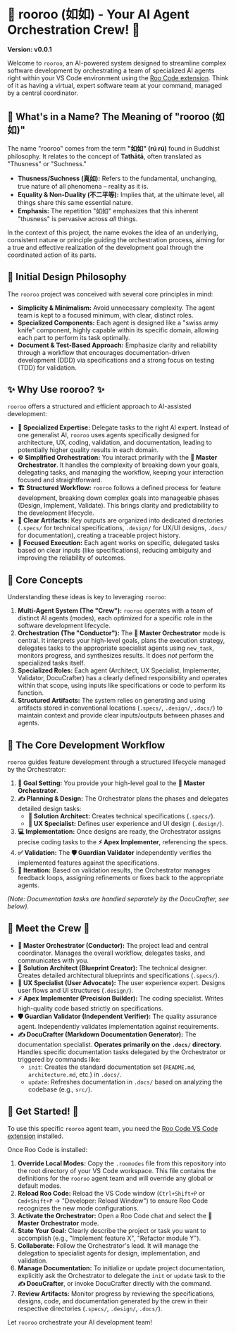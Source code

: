 # 🚀 rooroo (如如) - Your AI Agent Orchestration Crew! 🚀

**Version: v0.0.1**

Welcome to `rooroo`, an AI-powered system designed to streamline complex software development by orchestrating a team of specialized AI agents right within your VS Code environment using the [Roo Code extension](https://github.com/RooVetGit/Roo-Code). Think of it as having a virtual, expert software team at your command, managed by a central coordinator.

## 🤔 What's in a Name? The Meaning of "rooroo (如如)"

The name "rooroo" comes from the term **"如如" (rú rú)** found in Buddhist philosophy. It relates to the concept of **Tathātā**, often translated as "Thusness" or "Suchness."

*   **Thusness/Suchness (真如):** Refers to the fundamental, unchanging, true nature of all phenomena – reality as it is.
*   **Equality & Non-Duality (不二平等):** Implies that, at the ultimate level, all things share this same essential nature.
*   **Emphasis:** The repetition "如如" emphasizes that this inherent "thusness" is pervasive across *all* things.

In the context of this project, the name evokes the idea of an underlying, consistent nature or principle guiding the orchestration process, aiming for a true and effective realization of the development goal through the coordinated action of its parts.

## 🤔 Initial Design Philosophy

The `rooroo` project was conceived with several core principles in mind:

*   **Simplicity & Minimalism:** Avoid unnecessary complexity. The agent team is kept to a focused minimum, with clear, distinct roles.
*   **Specialized Components:** Each agent is designed like a "swiss army knife" component, highly capable within its specific domain, allowing each part to perform its task optimally.
*   **Document & Test-Based Approach:** Emphasize clarity and reliability through a workflow that encourages documentation-driven development (DDD) via specifications and a strong focus on testing (TDD) for validation.

## ✨ Why Use rooroo? ✨

`rooroo` offers a structured and efficient approach to AI-assisted development:

*   **🧠 Specialized Expertise:** Delegate tasks to the right AI expert. Instead of one generalist AI, `rooroo` uses agents specifically designed for architecture, UX, coding, validation, and documentation, leading to potentially higher quality results in each domain.
*   **⚙️ Simplified Orchestration:** You interact primarily with the **🧠 Master Orchestrator**. It handles the complexity of breaking down your goals, delegating tasks, and managing the workflow, keeping your interaction focused and straightforward.
*   **🏗️ Structured Workflow:** `rooroo` follows a defined process for feature development, breaking down complex goals into manageable phases (Design, Implement, Validate). This brings clarity and predictability to the development lifecycle.
*   **💾 Clear Artifacts:** Key outputs are organized into dedicated directories (`.specs/` for technical specifications, `.design/` for UX/UI designs, `.docs/` for documentation), creating a traceable project history.
*   **🎯 Focused Execution:** Each agent works on specific, delegated tasks based on clear inputs (like specifications), reducing ambiguity and improving the reliability of outcomes.

## 🔑 Core Concepts

Understanding these ideas is key to leveraging `rooroo`:

1.  **Multi-Agent System (The "Crew"):** `rooroo` operates with a team of distinct AI agents (modes), each optimized for a specific role in the software development lifecycle.
2.  **Orchestration (The "Conductor"):** The **🧠 Master Orchestrator** mode is central. It interprets your high-level goals, plans the execution strategy, delegates tasks to the appropriate specialist agents using `new_task`, monitors progress, and synthesizes results. It does *not* perform the specialized tasks itself.
3.  **Specialized Roles:** Each agent (Architect, UX Specialist, Implementer, Validator, DocuCrafter) has a clearly defined responsibility and operates within that scope, using inputs like specifications or code to perform its function.
4.  **Structured Artifacts:** The system relies on generating and using artifacts stored in conventional locations (`.specs/`, `.design/`, `.docs/`) to maintain context and provide clear inputs/outputs between phases and agents.

## 🔄 The Core Development Workflow

`rooroo` guides feature development through a structured lifecycle managed by the Orchestrator:

1.  **🎯 Goal Setting:** You provide your high-level goal to the **🧠 Master Orchestrator**.
2.  **✍️ Planning & Design:** The Orchestrator plans the phases and delegates detailed design tasks:
    *   **📐 Solution Architect:** Creates technical specifications (`.specs/`).
    *   **🎨 UX Specialist:** Defines user experience and UI design (`.design/`).
3.  **💻 Implementation:** Once designs are ready, the Orchestrator assigns precise coding tasks to the **⚡ Apex Implementer**, referencing the specs.
4.  **✅ Validation:** The **🛡️ Guardian Validator** independently verifies the implemented features against the specifications.
5.  **🔄 Iteration:** Based on validation results, the Orchestrator manages feedback loops, assigning refinements or fixes back to the appropriate agents.

*(Note: Documentation tasks are handled separately by the DocuCrafter, see below).*

## 🤖 Meet the Crew 🤖

*   **🧠 Master Orchestrator (Conductor):** The project lead and central coordinator. Manages the overall workflow, delegates tasks, and communicates with you.
*   **📐 Solution Architect (Blueprint Creator):** The technical designer. Creates detailed architectural blueprints and specifications (`.specs/`).
*   **🎨 UX Specialist (User Advocate):** The user experience expert. Designs user flows and UI structures (`.design/`).
*   **⚡ Apex Implementer (Precision Builder):** The coding specialist. Writes high-quality code based strictly on specifications.
*   **🛡️ Guardian Validator (Independent Verifier):** The quality assurance agent. Independently validates implementation against requirements.
*   **✍️ DocuCrafter (Markdown Documentation Generator):** The documentation specialist. **Operates primarily on the `.docs/` directory.** Handles specific documentation tasks delegated by the Orchestrator or triggered by commands like:
    *   `init`: Creates the standard documentation set (`README.md`, `architecture.md`, etc.) in `.docs/`.
    *   `update`: Refreshes documentation in `.docs/` based on analyzing the codebase (e.g., `src/`).

## 🚀 Get Started! 🚀

To use this specific `rooroo` agent team, you need the [Roo Code VS Code extension](https://marketplace.visualstudio.com/items?itemName=RooVeterinaryInc.roo-cline) installed.

Once Roo Code is installed:

1.  **Override Local Modes:** Copy the `.roomodes` file from this repository into the root directory of your VS Code workspace. This file contains the definitions for the `rooroo` agent team and will override any global or default modes.
2.  **Reload Roo Code:** Reload the VS Code window (`Ctrl+Shift+P` or `Cmd+Shift+P` -> "Developer: Reload Window") to ensure Roo Code recognizes the new mode configurations.
3.  **Activate the Orchestrator:** Open a Roo Code chat and select the **🧠 Master Orchestrator** mode.
4.  **State Your Goal:** Clearly describe the project or task you want to accomplish (e.g., "Implement feature X", "Refactor module Y").
5.  **Collaborate:** Follow the Orchestrator's lead. It will manage the delegation to specialist agents for design, implementation, and validation.
6.  **Manage Documentation:** To initialize or update project documentation, explicitly ask the Orchestrator to delegate the `init` or `update` task to the **✍️ DocuCrafter**, or invoke DocuCrafter directly with the command.
7.  **Review Artifacts:** Monitor progress by reviewing the specifications, designs, code, and documentation generated by the crew in their respective directories (`.specs/`, `.design/`, `.docs/`).

Let `rooroo` orchestrate your AI development team!